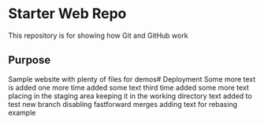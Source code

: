 # Starter Web Repo

This repository is for showing how Git and GitHub work

## Purpose

Sample website with plenty of files for demos# Deployment
Some more text is added
one more time added some text
third time added some more text
placing in the staging area
keeping it in the working directory
text added to test new branch
disabling fastforward merges
adding text for rebasing example
